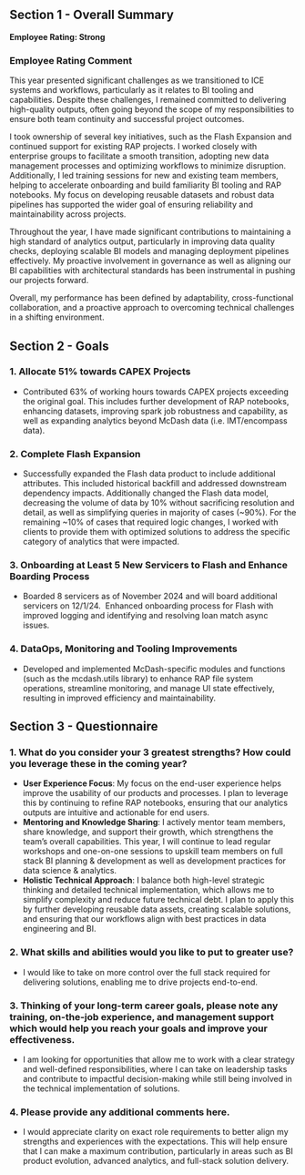 ## Section 1 - Overall Summary

**Employee Rating: Strong**

### Employee Rating Comment

This year presented significant challenges as we transitioned to ICE systems and workflows, particularly as it relates to BI tooling and capabilities. Despite these challenges, I remained committed to delivering high-quality outputs, often going beyond the scope of my responsibilities to ensure both team continuity and successful project outcomes.

I took ownership of several key initiatives, such as the Flash Expansion and continued support for existing RAP projects. I worked closely with enterprise groups to facilitate a smooth transition, adopting new data management processes and optimizing workflows to minimize disruption. Additionally, I led training sessions for new and existing team members, helping to accelerate onboarding and build familiarity BI tooling and RAP notebooks. My focus on developing reusable datasets and robust data pipelines has supported the wider goal of ensuring reliability and maintainability across projects.

Throughout the year, I have made significant contributions to maintaining a high standard of analytics output, particularly in improving data quality checks, deploying scalable BI models and managing deployment pipelines effectively. My proactive involvement in governance  as well as aligning our BI capabilities with architectural standards has been instrumental in pushing our projects forward.&#x20;

Overall, my performance has been defined by adaptability, cross-functional collaboration, and a proactive approach to overcoming technical challenges in a shifting environment.

## Section 2 - Goals

### 1. Allocate 51% towards CAPEX Projects

- Contributed 63% of working hours towards CAPEX projects exceeding the original goal. This includes further development of RAP notebooks, enhancing datasets, improving spark job robustness and capability, as well as expanding analytics beyond McDash data (i.e. IMT/encompass data).



### 2. Complete Flash Expansion

- Successfully expanded the Flash data product to include additional attributes. This included historical backfill and addressed downstream dependency impacts. Additionally changed the Flash data model, decreasing the volume of data by 10% without sacrificing resolution and detail, as well as simplifying queries in majority of cases (\~90%). For the remaining \~10% of cases that required logic changes, I worked with clients to provide them with optimized solutions to address the specific category of analytics that were impacted.  



### 3. Onboarding at Least 5 New Servicers to Flash and Enhance Boarding Process

- Boarded 8 servicers as of November 2024 and will board additional servicers on 12/1/24.  Enhanced onboarding process for Flash with improved logging and identifying and resolving loan match async issues.



### 4. DataOps, Monitoring and Tooling Improvements

- Developed and implemented McDash-specific modules and functions (such as the mcdash.utils library) to enhance RAP file system operations, streamline monitoring, and manage UI state effectively, resulting in improved efficiency and maintainability.&#x20;



## Section 3 - Questionnaire

### 1. What do you consider your 3 greatest strengths? How could you leverage these in the coming year?

- **User Experience Focus**: My focus on the end-user experience helps improve the usability of our products and processes. I plan to leverage this by continuing to refine RAP notebooks, ensuring that our analytics outputs are intuitive and actionable for end users.
- **Mentoring and Knowledge Sharing**: I actively mentor team members, share knowledge, and support their growth, which strengthens the team’s overall capabilities. This year, I will continue to lead regular workshops and one-on-one sessions to upskill team members on full stack BI planning & development as well as development practices for data science & analytics.
- **Holistic Technical Approach**: I balance both high-level strategic thinking and detailed technical implementation, which allows me to simplify complexity and reduce future technical debt. I plan to apply this by further developing reusable data assets, creating scalable solutions, and ensuring that our workflows align with best practices in data engineering and BI.

### 2. What skills and abilities would you like to put to greater use?

- I would like to take on more control over the full stack required for delivering solutions, enabling me to drive projects end-to-end. 

### 3. Thinking of your long-term career goals, please note any training, on-the-job experience, and management support which would help you reach your goals and improve your effectiveness.

- I am looking for opportunities that allow me to work with a clear strategy and well-defined responsibilities, where I can take on leadership tasks and contribute to impactful decision-making while still being involved in the technical implementation of solutions. 

### 4. Please provide any additional comments here.

- I would appreciate clarity on exact role requirements to better align my strengths and experiences with the expectations. This will help ensure that I can make a maximum contribution, particularly in areas such as BI product evolution, advanced analytics, and full-stack solution delivery.

